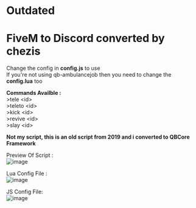 # Outdated

# FiveM to Discord converted by chezis <br>

Change the config in **__config.js__** to use <br>
If you're not using qb-ambulancejob then you need to change the __**__config.lua__**__ too

**Commands Availble :**<br>
\>tele \<id> <x> <y> <z><br>
\>teleto \<id> <location><br>
\>kick \<id><br>
\>revive \<id><br>
\>slay \<id><br>

**Not my script, this is an old script from 2019 and i converted to QBCore Framework** <br>

Preview Of Script : <br>![image](https://user-images.githubusercontent.com/71917288/176861223-fab7923d-6026-441e-8a9b-f1d00113c755.png)

Lua Config File : <br>![image](https://user-images.githubusercontent.com/71917288/176861462-57d9587a-acae-4021-8827-2efd44b6ee0a.png)

JS Config File: <br>![image](https://user-images.githubusercontent.com/71917288/176861848-b2d77f5f-45dd-44c6-b6c7-cb760bcc67e7.png)
